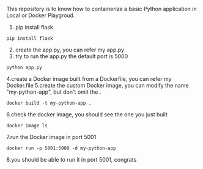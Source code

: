 This repository is to know how to containerize a basic Python application in Local or Docker Playgroud.

1. pip install flask
```
pip install flask
```
2. create the app.py, you can refer my app.py
3. try to run the app.py the default port is 5000
```
python app.py
```
4.create a Docker image built from a Dockerfile, you can refer my Docker.file
5.create the custom Docker image, you can modify the name "my-python-app", but don't omit the .
```
docker build -t my-python-app .
```
6.check the docker image, you should see the one you just built
```
docker image ls
```
7.run the Docker image in port 5001
```
docker run -p 5001:5000 -d my-python-app
```
8.you should be able to run it in port 5001, congrats

